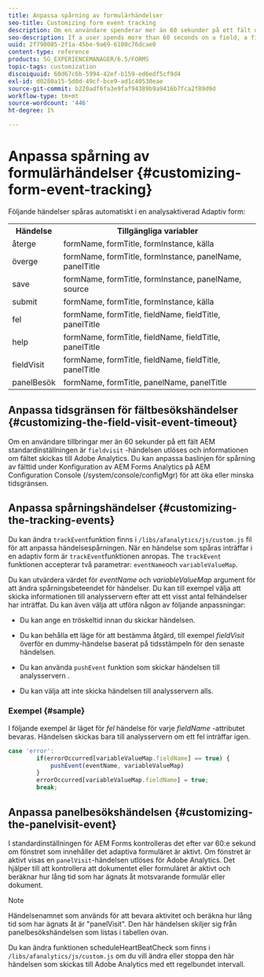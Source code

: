 ```yaml
---
title: Anpassa spårning av formulärhändelser
seo-title: Customizing form event tracking
description: Om en användare spenderar mer än 60 sekunder på ett fält utlöses en fältbesökshändelse och informationen om fältet skickas till Adobe SiteCatalyst.
seo-description: If a user spends more than 60 seconds on a field, a fieldvisit event is triggered and the details of the field are sent to Adobe SiteCatalyst.
uuid: 2f790085-2f1a-45be-9a69-6100c76dcae0
content-type: reference
products: SG_EXPERIENCEMANAGER/6.5/FORMS
topic-tags: customization
discoiquuid: 60d67c6b-5994-42ef-b159-ed6edf5cf9d4
exl-id: d0280a15-5d0d-49cf-bce9-ad1c40530eae
source-git-commit: b220adf6fa3e9faf94389b9a9416b7fca2f89d9d
workflow-type: tm+mt
source-wordcount: '446'
ht-degree: 1%

---
```


# Anpassa spårning av formulärhändelser {#customizing-form-event-tracking}

Följande händelser spåras automatiskt i en analysaktiverad Adaptiv form:

<table>
 <tbody>
  <tr>
   <th>Händelse</th>
   <th>Tillgängliga variabler</th>
  </tr>
  <tr>
   <td>återge</td>
   <td>formName, formTitle, formInstance, källa</td>
  </tr>
  <tr>
   <td>överge</td>
   <td>formName, formTitle, formInstance, panelName, panelTitle</td>
  </tr>
  <tr>
   <td>save</td>
   <td>formName, formTitle, formInstance, panelName, source</td>
  </tr>
  <tr>
   <td>submit</td>
   <td>formName, formTitle, formInstance, källa</td>
  </tr>
  <tr>
   <td>fel</td>
   <td>formName, formTitle, fieldName, fieldTitle, panelTitle</td>
  </tr>
  <tr>
   <td>help</td>
   <td>formName, formTitle, fieldName, fieldTitle, panelTitle</td>
  </tr>
  <tr>
   <td>fieldVisit</td>
   <td>formName, formTitle, fieldName, fieldTitle, panelTitle<br /> </td>
  </tr>
  <tr>
   <td>panelBesök</td>
   <td>formName, formTitle, panelName, panelTitle</td>
  </tr>
 </tbody>
</table>

## Anpassa tidsgränsen för fältbesökshändelser {#customizing-the-field-visit-event-timeout}

Om en användare tillbringar mer än 60 sekunder på ett fält AEM standardinställningen är `fieldvisit` -händelsen utlöses och informationen om fältet skickas till Adobe Analytics. Du kan anpassa baslinjen för spårning av fälttid under Konfiguration av AEM Forms Analytics på AEM Configuration Console (/system/console/configMgr) för att öka eller minska tidsgränsen.

## Anpassa spårningshändelser {#customizing-the-tracking-events}

Du kan ändra `trackEvent`funktion finns i `/libs/afanalytics/js/custom.js` fil för att anpassa händelsespårningen. När en händelse som spåras inträffar i en adaptiv form är `trackEvent`funktionen anropas. The `trackEvent` funktionen accepterar två parametrar: `eventName`och `variableValueMap`.

Du kan utvärdera värdet för *eventName* och *variableValueMap* argument för att ändra spårningsbeteendet för händelser. Du kan till exempel välja att skicka informationen till analysservern efter att ett visst antal felhändelser har inträffat. Du kan även välja att utföra någon av följande anpassningar:

* Du kan ange en tröskeltid innan du skickar händelsen.
* Du kan behålla ett läge för att bestämma åtgärd, till exempel *fieldVisit* överför en dummy-händelse baserat på tidsstämpeln för den senaste händelsen.
* Du kan använda `pushEvent` funktion som skickar händelsen till analysservern *.*

* Du kan välja att inte skicka händelsen till analysservern alls.

### Exempel {#sample}

I följande exempel är läget för *fel* händelse för varje *fieldName* -attributet bevaras. Händelsen skickas bara till analysservern om ett fel inträffar igen.

```javascript
case 'error':
        if(errorOccurred[variableValueMap.fieldName] == true) {
            pushEvent(eventName, variableValueMap)
        }
        errorOccurred[variableValueMap.fieldName] = true;
        break;
```

## Anpassa panelbesökshändelsen {#customizing-the-panelvisit-event}

I standardinställningen för AEM Forms kontrolleras det efter var 60:e sekund om fönstret som innehåller det adaptiva formuläret är aktivt. Om fönstret är aktivt visas en `panelVisit`-händelsen utlöses för Adobe Analytics. Det hjälper till att kontrollera att dokumentet eller formuläret är aktivt och beräknar hur lång tid som har ägnats åt motsvarande formulär eller dokument.

>[!NOTE]
>
>Händelsenamnet som används för att bevara aktivitet och beräkna hur lång tid som har ägnats åt är &quot;panelVisit&quot;. Den här händelsen skiljer sig från panelbesökshändelsen som listas i tabellen ovan.

Du kan ändra funktionen scheduleHeartBeatCheck som finns i `/libs/afanalytics/js/custom.js` om du vill ändra eller stoppa den här händelsen som skickas till Adobe Analytics med ett regelbundet intervall.
